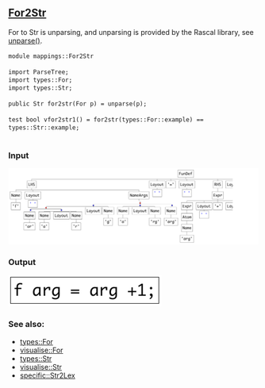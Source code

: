 ## [For2Str](https://github.com/grammarware/bx-parsing/blob/master/src/mappings/For2Str.rsc)

For to Str is unparsing, and unparsing is provided by the Rascal library, see
[unparse()](http://tutor.rascal-mpl.org/Rascal/Libraries/Prelude/ParseTree/unparse/unparse.html).

```
module mappings::For2Str

import ParseTree;
import types::For;
import types::Str;

public Str for2str(For p) = unparse(p);

test bool vfor2str1() = for2str(types::For::example) == types::Str::example;
 
```

### Input

![Input](https://github.com/grammarware/bx-parsing/raw/master/img/For.png)

### Output

![Output](https://github.com/grammarware/bx-parsing/raw/master/img/Str.png)

### See also:
* [types::For](https://github.com/grammarware/bx-parsing/blob/master/src/types/For.rsc)
* [visualise::For](https://github.com/grammarware/bx-parsing/blob/master/src/visualise/For.rsc)
* [types::Str](https://github.com/grammarware/bx-parsing/blob/master/src/types/Str.rsc)
* [visualise::Str](https://github.com/grammarware/bx-parsing/blob/master/src/visualise/Str.rsc)
* [specific::Str2Lex](https://github.com/grammarware/bx-parsing/blob/master/src/specific/Str2Lex.rsc)
